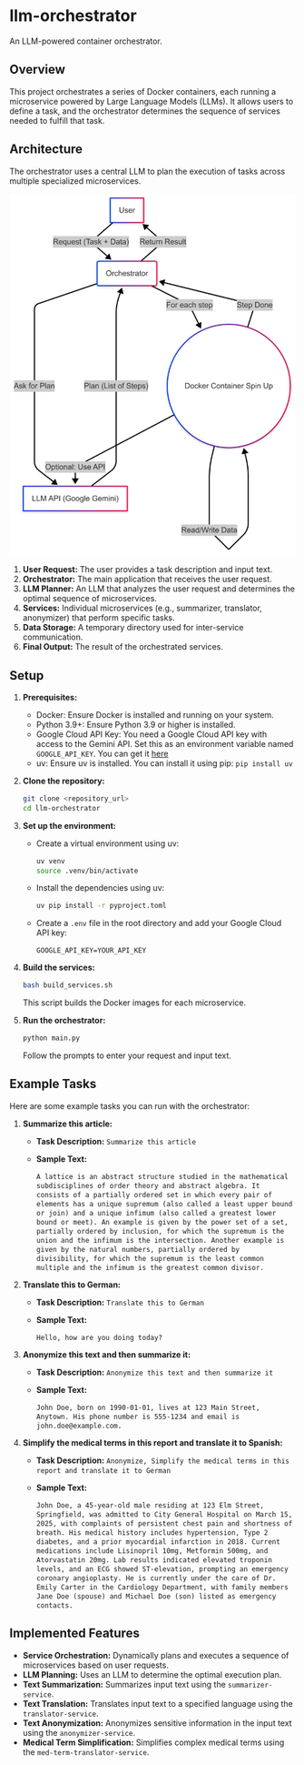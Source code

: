 # llm-orchestrator

An LLM-powered container orchestrator.

## Overview

This project orchestrates a series of Docker containers, each running a microservice powered by Large Language Models (LLMs). It allows users to define a task, and the orchestrator determines the sequence of services needed to fulfill that task.

## Architecture

The orchestrator uses a central LLM to plan the execution of tasks across multiple specialized microservices.

![image](./assets/diagram.png)

1.  **User Request:** The user provides a task description and input text.
2.  **Orchestrator:** The main application that receives the user request.
3.  **LLM Planner:** An LLM that analyzes the user request and determines the optimal sequence of microservices.
4.  **Services:** Individual microservices (e.g., summarizer, translator, anonymizer) that perform specific tasks.
5.  **Data Storage:** A temporary directory used for inter-service communication.
6.  **Final Output:** The result of the orchestrated services.

## Setup

1.  **Prerequisites:**
    *   Docker: Ensure Docker is installed and running on your system.
    *   Python 3.9+: Ensure Python 3.9 or higher is installed.
    *   Google Cloud API Key: You need a Google Cloud API key with access to the Gemini API. Set this as an environment variable named `GOOGLE_API_KEY`. You can get it [here](https://aistudio.google.com/apikey)
    *   uv: Ensure uv is installed. You can install it using pip: `pip install uv`

2.  **Clone the repository:**

    ```bash
    git clone <repository_url>
    cd llm-orchestrator
    ```

3.  **Set up the environment:**

    *   Create a virtual environment using uv:

        ```bash
        uv venv
        source .venv/bin/activate
        ```

    *   Install the dependencies using uv:

        ```bash
        uv pip install -r pyproject.toml
        ```

    *   Create a `.env` file in the root directory and add your Google Cloud API key:

        ```
        GOOGLE_API_KEY=YOUR_API_KEY
        ```

4.  **Build the services:**

    ```bash
    bash build_services.sh
    ```

    This script builds the Docker images for each microservice.

5.  **Run the orchestrator:**

    ```bash
    python main.py
    ```

    Follow the prompts to enter your request and input text.

## Example Tasks

Here are some example tasks you can run with the orchestrator:

1.  **Summarize this article:**

    *   **Task Description:** `Summarize this article`
    *   **Sample Text:**

        ```text
        A lattice is an abstract structure studied in the mathematical subdisciplines of order theory and abstract algebra. It consists of a partially ordered set in which every pair of elements has a unique supremum (also called a least upper bound or join) and a unique infimum (also called a greatest lower bound or meet). An example is given by the power set of a set, partially ordered by inclusion, for which the supremum is the union and the infimum is the intersection. Another example is given by the natural numbers, partially ordered by divisibility, for which the supremum is the least common multiple and the infimum is the greatest common divisor. 
        ```

2.  **Translate this to German:**

    *   **Task Description:** `Translate this to German`
    *   **Sample Text:**

        ```text
        Hello, how are you doing today?
        ```

3.  **Anonymize this text and then summarize it:**

    *   **Task Description:** `Anonymize this text and then summarize it`
    *   **Sample Text:**

        ```text
        John Doe, born on 1990-01-01, lives at 123 Main Street, Anytown. His phone number is 555-1234 and email is john.doe@example.com.
        ```

4.  **Simplify the medical terms in this report and translate it to Spanish:**

    *   **Task Description:** `Anonymize, Simplify the medical terms in this report and translate it to German`
    *   **Sample Text:**

        ```text
        John Doe, a 45-year-old male residing at 123 Elm Street, Springfield, was admitted to City General Hospital on March 15, 2025, with complaints of persistent chest pain and shortness of breath. His medical history includes hypertension, Type 2 diabetes, and a prior myocardial infarction in 2018. Current medications include Lisinopril 10mg, Metformin 500mg, and Atorvastatin 20mg. Lab results indicated elevated troponin levels, and an ECG showed ST-elevation, prompting an emergency coronary angioplasty. He is currently under the care of Dr. Emily Carter in the Cardiology Department, with family members Jane Doe (spouse) and Michael Doe (son) listed as emergency contacts.
        ```

## Implemented Features

*   **Service Orchestration:** Dynamically plans and executes a sequence of microservices based on user requests.
*   **LLM Planning:** Uses an LLM to determine the optimal execution plan.
*   **Text Summarization:** Summarizes input text using the `summarizer-service`.
*   **Text Translation:** Translates input text to a specified language using the `translator-service`.
*   **Text Anonymization:** Anonymizes sensitive information in the input text using the `anonymizer-service`.
*   **Medical Term Simplification:** Simplifies complex medical terms using the `med-term-translator-service`.
